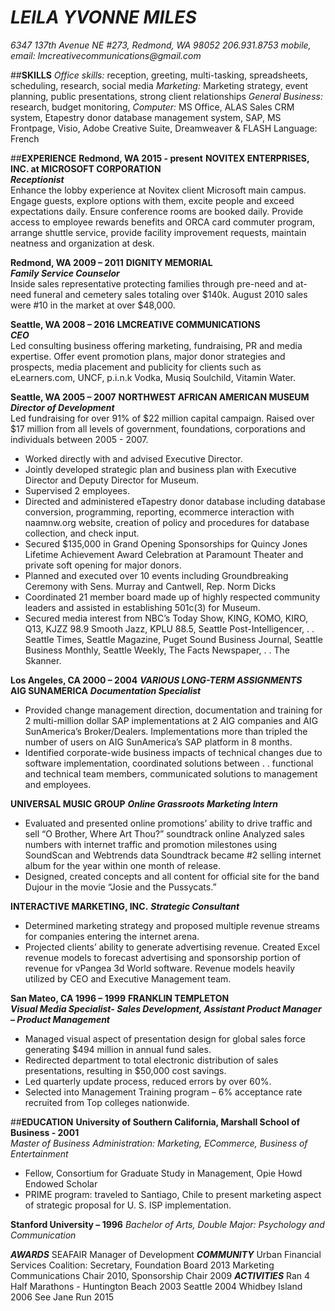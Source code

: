 # **_LEILA YVONNE MILES_**
_6347 137th Avenue NE #273, Redmond, WA 98052 206.931.8753 mobile, email: lmcreativecommunications@gmail.com_

##**SKILLS**
_Office skills:_ reception, greeting, multi-tasking, spreadsheets, scheduling, research, social media   _Marketing:_ Marketing strategy, event planning, public presentations, strong client relationships   _General Business:_ research, budget monitoring,    _Computer:_ MS Office, ALAS Sales CRM system, Etapestry donor database management system, SAP, MS Frontpage, Visio,   Adobe Creative Suite, Dreamweaver & FLASH Language: French

##**EXPERIENCE**
**Redmond, WA 2015 - present**
**NOVITEX ENTERPRISES, INC. at MICROSOFT CORPORATION**  
**_Receptionist_**    
Enhance the lobby experience at Novitex client Microsoft main campus.  Engage guests, explore options with them,  excite people and exceed expectations daily. Ensure conference rooms are booked daily. Provide access to employee rewards benefits and ORCA card commuter program, arrange shuttle service, provide facility improvement requests, maintain neatness and organization at desk.

**Redmond, WA 2009 – 2011**
**DIGNITY MEMORIAL**  
**_Family Service Counselor_**  
Inside sales representative protecting families through pre-need and at-need funeral and cemetery   sales totaling over $140k.  August 2010 sales were #10 in the market at over $48,000.

**Seattle, WA 2008 – 2016**
**LMCREATIVE COMMUNICATIONS**  
**_CEO_**  
Led consulting business offering marketing, fundraising, PR and media expertise.  Offer event promotion plans,  major donor strategies and prospects, media placement and publicity for clients such as eLearners.com, UNCF, p.i.n.k Vodka,  Musiq Soulchild, Vitamin Water.

**Seattle, WA 2005 – 2007**
**NORTHWEST AFRICAN AMERICAN MUSEUM**  
**_Director of Development_**  
Led fundraising for over 91% of $22 million capital campaign.  Raised over $17 million from all levels of government, foundations, corporations and individuals between 2005 - 2007.  
* Worked directly with and advised Executive Director.
* Jointly developed strategic plan and business plan with Executive Director and Deputy Director for Museum.
* Supervised 2 employees.
* Directed and administered eTapestry donor database including database conversion, programming, reporting, ecommerce interaction with  naamnw.org website, creation of policy and procedures for database collection, and check input. 
* Secured $135,000 in Grand Opening Sponsorships for Quincy Jones Lifetime Achievement Award Celebration at Paramount Theater and private   soft opening for major donors.
* Planned and executed over 10 events including Groundbreaking Ceremony with Sens. Murray and Cantwell, Rep. Norm Dicks
* Coordinated 21 member board made up of highly respected community leaders and assisted in establishing 501c(3) for Museum.
* Secured media interest from NBC’s Today Show, KING, KOMO, KIRO, Q13, KJZZ 98.9 Smooth Jazz, KPLU 88.5, Seattle Post-Intelligencer, . . Seattle Times, Seattle Magazine, Puget Sound Business Journal, Seattle Business Monthly, Seattle Weekly, The Facts Newspaper, . . The Skanner.

**Los Angeles, CA   2000 – 2004**
**_VARIOUS LONG-TERM ASSIGNMENTS_**  
**AIG SUNAMERICA** 
**_Documentation Specialist_**
* Provided change management direction, documentation and training for 2 multi-million dollar SAP implementations at 2 AIG companies and   AIG SunAmerica’s Broker/Dealers. Implementations more than tripled the number of users on AIG SunAmerica’s SAP platform in  8 months.
* Identified corporate-wide business impacts of technical changes due to software implementation, coordinated solutions between . .  functional and technical team members, communicated solutions to management and employees.

**UNIVERSAL MUSIC GROUP** 
**_Online Grassroots Marketing Intern_**
* Evaluated and presented online promotions’ ability to drive traffic and sell “O Brother, Where Art Thou?” soundtrack online  Analyzed sales numbers with internet traffic and promotion milestones using SoundScan and Webtrends data  Soundtrack became #2 selling internet album for the year within one month of release.
* Designed, created concepts and all content for official site for the band Dujour in the movie “Josie and the Pussycats.” 
 
**INTERACTIVE MARKETING, INC.**
 **_Strategic Consultant_**
* Determined marketing strategy and proposed multiple revenue streams for companies entering the internet arena.
* Projected clients’ ability to generate advertising revenue.  Created Excel revenue models to forecast advertising and sponsorship  portion of revenue for vPangea 3d World software. Revenue models heavily utilized by CEO and Executive Management team.

**San Mateo, CA  1996 – 1999**
**FRANKLIN TEMPLETON**  
**_Visual Media Specialist- Sales Development, Assistant Product Manager – Product Management_**
* Managed visual aspect of presentation design for global sales force generating $494 million in annual fund sales.
* Redirected department to total electronic distribution of sales presentations, resulting in $50,000 cost savings.
* Led quarterly update process, reduced errors by over 60%.
* Selected into Management Training program – 6% acceptance rate recruited from Top colleges nationwide.
        
##**EDUCATION**
**University of Southern California, Marshall School of Business - 2001** 		            
_Master of Business Administration: Marketing, ECommerce, Business of Entertainment_		
* Fellow, Consortium for Graduate Study in Management, Opie Howd Endowed Scholar
* PRIME program:  traveled to Santiago, Chile to present marketing aspect of strategic proposal for U. S. ISP implementation.

**Stanford University – 1996** _Bachelor of Arts, Double Major: Psychology and Communication_

**_AWARDS_** SEAFAIR Manager of Development **_COMMUNITY_** Urban Financial Services Coalition: Secretary, Foundation Board 2013 Marketing Communications Chair 2010, Sponsorship Chair 2009 **_ACTIVITIES_** Ran 4 Half Marathons - Huntington Beach 2003 Seattle 2004 Whidbey Island 2006 See Jane Run 2015

